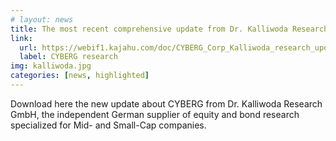 ```yaml
---
# layout: news
title: The most recent comprehensive update from Dr. Kalliwoda Research
link:
  url: https://webif1.kajahu.com/doc/CYBERG_Corp_Kalliwoda_research_update.pdf
  label: CYBERG research
img: kalliwoda.jpg
categories: [news, highlighted]
---
```


Download here the new update about CYBERG from Dr. Kalliwoda Research GmbH, the independent German supplier of equity and bond research specialized for Mid- and Small-Cap companies.
